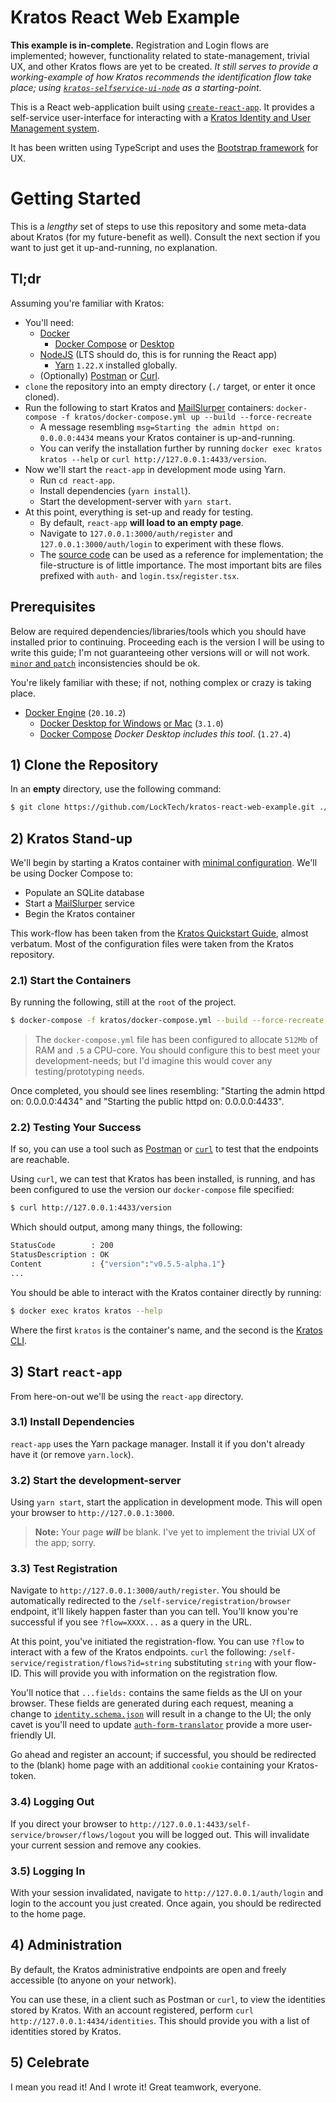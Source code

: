 # Kratos React Web Example

**This example is in-complete.** Registration and Login flows are implemented; however, functionality related to state-management, trivial UX, and other Kratos flows are yet to be created. _It still serves to provide a working-example of how Kratos recommends the identification flow take place; using [`kratos-selfservice-ui-node`](https://github.com/ory/kratos-selfservice-ui-node/tree/master/src) as a starting-point._

This is a React web-application built using [`create-react-app`](https://create-react-app.dev/docs/getting-started). It provides a self-service user-interface for interacting with a [Kratos Identity and User Management system](https://www.ory.sh/kratos/docs/).

It has been written using TypeScript and uses the [Bootstrap framework](https://getbootstrap.com) for UX.

# Getting Started

This is a _lengthy_ set of steps to use this repository and some meta-data about Kratos (for my future-benefit as well). Consult the next section if you want to just get it up-and-running, no explanation.

## Tl;dr

Assuming you're familiar with Kratos:

- You'll need:
  - [Docker](https://www.docker.com/)
    - [Docker Compose](https://www.docker.com/) or [Desktop](https://www.docker.com/products/docker-desktop)
  - [NodeJS](https://nodejs.org/en/download/) (LTS should do, this is for running the React app)
    - [Yarn](https://yarnpkg.com/getting-started/install#per-project-install) `1.22.X` installed globally.
  - (Optionally) [Postman](https://www.postman.com/) or [Curl](https://curl.se/).
- `clone` the repository into an empty directory (`./` target, or enter it once cloned).
- Run the following to start Kratos and [MailSlurper](https://mailslurper.com/) containers: `docker-compose -f kratos/docker-compose.yml up --build --force-recreate`
  - A message resembling `msg=Starting the admin httpd on: 0.0.0.0:4434` means your Kratos container is up-and-running.
  - You can verify the installation further by running `docker exec kratos kratos --help` or `curl http://127.0.0.1:4433/version`.
- Now we'll start the `react-app` in development mode using Yarn.
  - Run `cd react-app`.
  - Install dependencies (`yarn install`).
  - Start the development-server with `yarn start`.
- At this point, everything is set-up and ready for testing.
  - By default, `react-app` **will load to an empty page**.
  - Navigate to `127.0.0.1:3000/auth/register` and `127.0.0.1:3000/auth/login` to experiment with these flows.
  - The [source code](./react-app/src) can be used as a reference for implementation; the file-structure is of little importance. The most important bits are files prefixed with `auth-` and `login.tsx`/`register.tsx`.

## Prerequisites

Below are required dependencies/libraries/tools which you should have installed prior to continuing. Proceeding each is the version I will be using to write this guide; I'm not guaranteeing other versions will or will not work. [`minor` and `patch`](https://semver.org/) inconsistencies should be ok.

You're likely familiar with these; if not, nothing complex or crazy is taking place.

- [Docker Engine](https://www.docker.com/) (`20.10.2`)
  - [Docker Desktop for Windows](https://docs.docker.com/docker-for-windows/install/) [or Mac](https://docs.docker.com/docker-for-mac/install/) (`3.1.0`)
  - [Docker Compose](https://docs.docker.com/compose/install/) _Docker Desktop includes this tool_. (`1.27.4`)

## 1) Clone the Repository

In an **empty** directory, use the following command:

```bash
$ git clone https://github.com/LockTech/kratos-react-web-example.git ./
```

## 2) Kratos Stand-up

We'll begin by starting a Kratos container with [minimal configuration](./kratos/config/). We'll be using Docker Compose to:

- Populate an SQLite database
- Start a [MailSlurper](https://mailslurper.com/) service
- Begin the Kratos container

This work-flow has been taken from the [Kratos Quickstart Guide](https://www.ory.sh/kratos/docs/quickstart/), almost verbatum. Most of the configuration files were taken from the Kratos repository.

### 2.1) Start the Containers

By running the following, still at the `root` of the project.

```bash
$ docker-compose -f kratos/docker-compose.yml --build --force-recreate
```

> The `docker-compose.yml` file has been configured to allocate `512Mb` of RAM and `.5` a CPU-core.
> You should configure this to best meet your development-needs; but I'd imagine this would cover any testing/prototyping needs.

Once completed, you should see lines resembling: "Starting the admin httpd on: 0.0.0.0:4434" and "Starting the public httpd on: 0.0.0.0:4433".

### 2.2) Testing Your Success

If so, you can use a tool such as [Postman](https://www.postman.com/downloads/) or [`curl`](https://curl.se/) to test that the endpoints are reachable.

Using `curl`, we can test that Kratos has been installed, is running, and has been configured to use the version our `docker-compose` file specified:

```bash
$ curl http://127.0.0.1:4433/version
```

Which should output, among many things, the following:

```bash
StatusCode        : 200
StatusDescription : OK
Content           : {"version":"v0.5.5-alpha.1"}
...
```

You should be able to interact with the Kratos container directly by running:

```bash
$ docker exec kratos kratos --help
```

Where the first `kratos` is the container's name, and the second is the [Kratos CLI](https://www.ory.sh/kratos/docs/cli/kratos).

## 3) Start `react-app`

From here-on-out we'll be using the `react-app` directory.

### 3.1) Install Dependencies

`react-app` uses the Yarn package manager. Install it if you don't already have it (or remove `yarn.lock`).

### 3.2) Start the development-server

Using `yarn start`, start the application in development mode. This will open your browser to `http://127.0.0.1:3000`.

> **Note:** Your page **_will_** be blank. I've yet to implement the trivial UX of the app; sorry.

### 3.3) Test Registration

Navigate to `http://127.0.0.1:3000/auth/register`. You should be automatically redirected to the `/self-service/registration/browser` endpoint, it'll likely happen faster than you can tell. You'll know you're successful if you see `?flow=XXXX...` as a query in the URL.

At this point, you've initiated the registration-flow. You can use `?flow` to interact with a few of the Kratos endpoints. `curl` the following: `/self-service/registration/flows?id=string` substituting `string` with your flow-ID. This will provide you with information on the registration flow.

You'll notice that `...fields:` contains the same fields as the UI on your browser. These fields are generated during each request, meaning a change to [`identity.schema.json`](./kratos/config/identity.schema.json) will result in a change to the UI; the only cavet is you'll need to update [`auth-form-translator`](./react-app/src/util/auth-form-translator.ts) provide a more user-friendly UI.

Go ahead and register an account; if successful, you should be redirected to the (blank) home page with an additional `cookie` containing your Kratos-token.

### 3.4) Logging Out

If you direct your browser to `http://127.0.0.1:4433/self-service/browser/flows/logout` you will be logged out. This will invalidate your current session and remove any cookies.

### 3.5) Logging In

With your session invalidated, navigate to `http://127.0.0.1/auth/login` and login to the account you just created. Once again, you should be redirected to the home page.

## 4) Administration

By default, the Kratos administrative endpoints are open and freely accessible (to anyone on your network).

You can use these, in a client such as Postman or `curl`, to view the identities stored by Kratos. With an account registered, perform `curl http://127.0.0.1:4434/identities`. This should provide you with a list of identities stored by Kratos.

## 5) Celebrate

I mean you read it! And I wrote it! Great teamwork, everyone.
